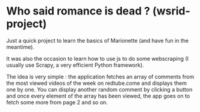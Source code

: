Who said romance is dead ? (wsrid-project)
=====

Just a quick project to learn the basics of Marionette (and have fun in the meantime).

It was also the occasion to learn how to use js to do some webscraping (I usually use Scrapy, a very efficient Python framework).

The idea is very simple : the application fetches an array of comments from the most viewed
videos of the week on redtube.come and displays them one by one. You can display another random
comment by clicking a button and once every element of the array has been viewed, the app
goes on to fetch some more from page 2 and so on. 
